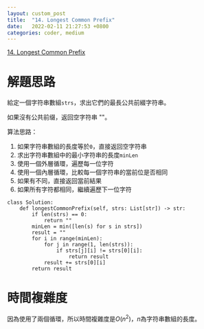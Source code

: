 ```yaml
---
layout: custom_post
title:  "14. Longest Common Prefix"
date:   2022-02-11 21:27:53 +0800
categories: coder, medium
---
```


[14. Longest Common Prefix](https://leetcode.com/problems/longest-common-prefix/)

# 解題思路

給定一個字符串數組`strs`，求出它們的最長公共前綴字符串。

如果沒有公共前缀，返回空字符串 ""。

算法思路：

1. 如果字符串數組的長度等於`0`，直接返回空字符串
2. 求出字符串數組中的最小字符串的長度`minLen`
3. 使用一個外層循環，遍歷每一位字符
4. 使用一個內層循環，比較每一個字符串的當前位是否相同
5. 如果有不同，直接返回當前結果
6. 如果所有字符都相同，繼續遍歷下一位字符

```python3=
class Solution:
    def longestCommonPrefix(self, strs: List[str]) -> str:
        if len(strs) == 0:
            return ""
        minLen = min([len(s) for s in strs])
        result = ""
        for i in range(minLen):
            for j in range(1, len(strs)):
                if strs[j][i] != strs[0][i]:
                    return result
            result += strs[0][i]
        return result
```

# 時間複雜度

因為使用了兩個循環，所以時間複雜度是$O(n^2)$，$n$為字符串數組的長度。